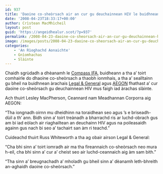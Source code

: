 ```yaml
---
id: 937
title: 'Daoine co-sheòrsach air an cur gu deuchainnean HIV le buidhnean àrachais'
date: '2008-04-23T18:33:17+00:00'
author: Crìstean MacMhìcheil
layout: post
guid: 'https://angeidhealur.scot/?p=937'
permalink: /2008-04-23-daoine-co-sheorsach-air-an-cur-gu-deuchainnean-hiv-le-buidhnean-arachais/
image: /images/posts/2008-04-23-daoine-co-sheorsach-air-an-cur-gu-deuchainnean-hiv-le-buidhnean-arachais.webp
categories:
    - 'An Rìoghachd Aonaichte'
    - Gnìomhachas
    - Slàinte
---
```


Chaidh sgrùdadh a dhèanamh le [Compass IFA](http://www.compassifa.co.uk/ "Làrach-lìn aig Compass IFA"), buidheann a tha a’ toirt comhairle do dhaoine co-sheòrsach a thaobh ionmhais, a tha a’ sealltainn gu bheil na buidhnean àrachais [Legal &amp; General](http://www.legalandgeneral.com/ "Làrach-lìn aig Legal & General") agus [AEGON](http://www.aegon.com/ "Làrach-lìn aig AEGON") fhathast a’ cur daoine co-sheòrsach gu deuchainnean HIV mus faigh iad àrachas slàinte.

Ach thuirt Lesley MacPherson, Ceannard nam Meadhannan Corporra aig AEGON:

“Tha iongnadh oirnn mu dheidhinn na toraidhean seo agus ’s e briseadh-dùil a th’ ann. Bidh sinn a’ toirt treànadh a bharrachd ris ar luchd-obrach gus am bi iad eòlach air riaghailtean an deuchainn HIV agus na poileasaidh againn gus nach bi seo a’ tachairt san àm ri teachd.”

Cuideachd thuirt Russ Whiteworth a tha ag obair airson Legal &amp; General:

“Cha bhi sinn a’ toirt iomradh air ma tha fireannaich co-sheòrsach neo mura h-eil, cha bhi sinn a’ cur a’ cheist seo air luchd-ceannaich aig àm sam bith.”

“Tha sinn a’ breugnachadh a’ mholadh gu bheil sinn a’ dèanamh leth-bhreith an-aghaidh daoine co-sheòrsach.”
